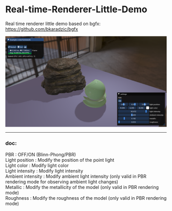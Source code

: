 # Real-time-Renderer-Little-Demo
Real time renderer little demo based on bgfx: https://github.com/bkaradzic/bgfx

<img width="800" src = https://github.com/Oitron/Real-time-Renderer-Little-Demo/blob/main/imgs/demo_res.png>

****

### doc: 
PBR : OFF/ON (Blinn-Phong/PBR)  
Light position : Modify the position of the point light  
Light color : Modify light color  
Light intensity : Modify light intensity  
Ambient intensity : Modify ambient light intensity (only valid in PBR rendering mode for observing ambient light changes)  
Metallic : Modify the metallicity of the model (only valid in PBR rendering mode)  
Roughness : Modify the roughness of the model (only valid in PBR rendering mode)  
